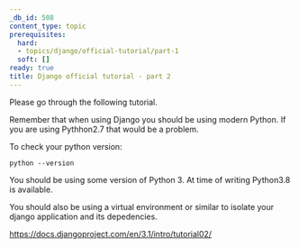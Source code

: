 ```yaml
---
_db_id: 508
content_type: topic
prerequisites:
  hard:
  - topics/django/official-tutorial/part-1
  soft: []
ready: true
title: Django official tutorial - part 2
---
```


Please go through the following tutorial.

Remember that when using Django you should be using modern Python. If you are using Pythhon2.7 that would be a problem.

To check your python version:

```
python --version
```

You should be using some version of Python 3. At time of writing Python3.8 is available.

You should also be using a virtual environment or similar to isolate your django application and its depedencies.

https://docs.djangoproject.com/en/3.1/intro/tutorial02/